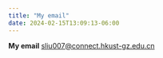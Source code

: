 ```yaml
---
title: "My email"
date: 2024-02-15T13:09:13-06:00
---
```


**My email** sliu007@connect.hkust-gz.edu.cn

